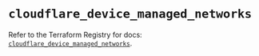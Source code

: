 # `cloudflare_device_managed_networks`

Refer to the Terraform Registry for docs: [`cloudflare_device_managed_networks`](https://registry.terraform.io/providers/cloudflare/cloudflare/4.41.0/docs/resources/device_managed_networks).
